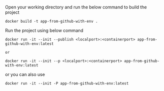 Open your working directory and run the below command to build the project

```
docker build -t app-from-github-with-env .
```

Run the project using below command
```
docker run -it --init --publish <localport>:<containerport> app-from-github-with-env:latest

or

docker run -it --init --p <localport>:<containerport> app-from-github-with-env:latest
```

or you can also use 
```
docker run -it --init -P app-from-github-with-env:latest
```